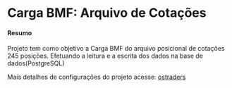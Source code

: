 # Carga BMF: Arquivo de Cotações

#### Resumo
Projeto tem como objetivo a Carga BMF do arquivo posicional de cotações 245 posições.
Efetuando a leitura e a escrita dos dados na base de dados(PostgreSQL)

Mais detalhes de configurações do projeto acesse: [ostraders](https://github.com/ostraders/ostraders)
